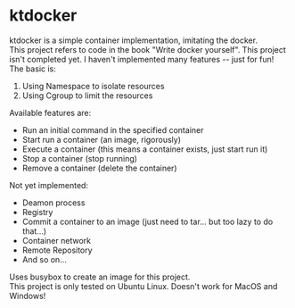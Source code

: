 # ktdocker
ktdocker is a simple container implementation, imitating the docker.  
This project refers to code in the book "Write docker yourself".
This project isn't completed yet. I haven't implemented many features -- just for fun!  
The basic is: 
1. Using Namespace to isolate resources
2. Using Cgroup to limit the resources
  
Available features are:  
- Run an initial command in the specified container  
- Start run a container (an image, rigorously)  
- Execute a container (this means a container exists, just start run it)  
- Stop a container (stop running)  
- Remove a container (delete the container)
  
Not yet implemented:  
- Deamon process
- Registry
- Commit a container to an image (just need to tar... but too lazy to do that...)  
- Container network  
- Remote Repository
- And so on...

Uses busybox to create an image for this project.  
This project is only tested on Ubuntu Linux. Doesn't work for MacOS and Windows!
